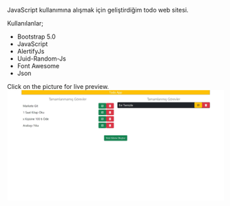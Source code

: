 JavaScript kullanımına alışmak için geliştirdiğim todo web sitesi.

Kullanılanlar;
- Bootstrap 5.0
- JavaScript
- AlertifyJs
- Uuid-Random-Js
- Font Awesome
- Json

Click on the picture for live preview.
[![Image](https://raw.githubusercontent.com/ozanercan/todoApp/master/preview.JPG)](https://ozanercan.com.tr/demos/todoapp/ "Live Preview")
